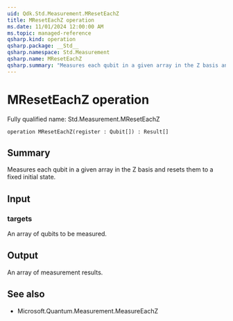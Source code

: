 ```yaml
---
uid: Qdk.Std.Measurement.MResetEachZ
title: MResetEachZ operation
ms.date: 11/01/2024 12:00:00 AM
ms.topic: managed-reference
qsharp.kind: operation
qsharp.package: __Std__
qsharp.namespace: Std.Measurement
qsharp.name: MResetEachZ
qsharp.summary: "Measures each qubit in a given array in the Z basis and resets them to a fixed initial state."
---
```


# MResetEachZ operation

Fully qualified name: Std.Measurement.MResetEachZ

```qsharp
operation MResetEachZ(register : Qubit[]) : Result[]
```

## Summary
Measures each qubit in a given array in the Z basis
and resets them to a fixed initial state.

## Input
### targets
An array of qubits to be measured.

## Output
An array of measurement results.

## See also
- Microsoft.Quantum.Measurement.MeasureEachZ
